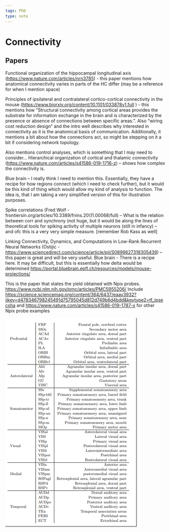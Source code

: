 ```yaml
---
tags: PhD
type: note
---
```


# Connectivity

## Papers
Functional organization of the hippocampal longitudinal axis (https://www.nature.com/articles/nrn3785) - this paper mentions how anatomical connectivity varies in parts of the HC differ (may be a reference for when I mention space)

Principles of ipsilateral and contralateral cortico-cortical connectivity in the mouse (https://www.biorxiv.org/content/10.1101/033878v1.full ) - this mentions how “Structural connectivity among cortical areas provides the substrate for information exchange in the brain and is characterized by the presence or absence of connections between specific areas.”. Also “wiring cost reduction design” and the intro well describes why interested in connectivity as it is the anatomical basis of communication. Additionally, it mentions a bit about how the connections act, so might be stepping on it a bit if considering network topology.

Also mentions control analyses, which is something that I may need to consider…
Hierarchical organization of cortical and thalamic connectivity (https://www.nature.com/articles/s41586-019-1716-z) – shows how complex the connectivity is.

Blue brain – I really think I need to mention this. Essentially, they have a recipe for how regions connect (which I need to check further), but it would be this kind of thing which would allow my kind of analysis to function. The idea is, that I am taking a very simplified version of this for illustration purposes.

Spike correlations (Fred Wolf - frontiersin.org/articles/10.3389/fnins.20\11.00068/full) – What is the relation between corr and synchrony (not huge, but it would be along the lines of theoretical tools for spiking activity of multiple neurons (still in infancy) – and ofc this is a very very simple measure. [remember Rob Kass as well]

Linking Connectivity, Dynamics, and Computations in Low-Rank Recurrent Neural Networks (Ostijic - https://www.sciencedirect.com/science/article/pii/S0896627318305439) – this paper is great and will be very useful.
Blue brain - There is a recipe here. It may be difficult, but this is essentially how delta would be determined https://portal.bluebrain.epfl.ch/resources/models/mouse-projections/

This is the paper that states the yield obtained with Npix probes. https://www.ncbi.nlm.nih.gov/pmc/articles/PMC5955206/
Include https://science.sciencemag.org/content/364/6437/eaav3932?ijkey=d478346798245491d75795045d812d749b6d4bdd&keytype2=tf_ipsecsha and https://www.nature.com/articles/s41586-019-1787-x for other Npix probe examples

![](../attachments/2021-07-13-15-56-20.png)
